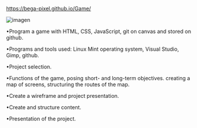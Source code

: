 https://bega-pixel.github.io/Game/

![imagen](https://user-images.githubusercontent.com/56162471/152158616-2c6d9bc4-f81b-420a-8f03-442fa5e107d8.png)

•Program a game with HTML, CSS, JavaScript, git on canvas and stored on github.

•Programs and tools used: Linux Mint operating system, Visual Studio, Gimp, github.

•Project selection.

•Functions of the game, posing short- and long-term objectives.
creating a map of screens, structuring the routes of the map.

•Create a wireframe and project presentation.

•Create and structure content.

•Presentation of the project.

